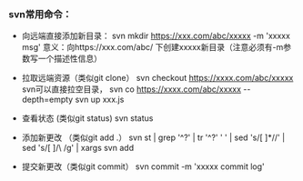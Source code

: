 ### svn常用命令：
+ 向远端直接添加新目录：
svn mkdir https://xxx.com/abc/xxxxx -m 'xxxxx msg'
意义：向https://xxx.com/abc/ 下创建xxxxx新目录（注意必须有-m参数写一个描述性信息）

+ 拉取远端资源（类似git clone）
svn checkout https://xxxx.com/abc/xxxxx
svn可以直接拉空目录， svn co https://xxxx.com/abc/xxxxx --depth=empty
svn up xxx.js

+ 查看状态 (类似git status)
svn status

+ 添加新更改 （类似git add .）
svn st | grep '^\?' | tr '^\?' ' ' | sed 's/[ ]*//' | sed 's/[ ]/\\ /g' | xargs svn add

+ 提交新更改（类似git commit）
svn commit -m 'xxxxx commit log'
